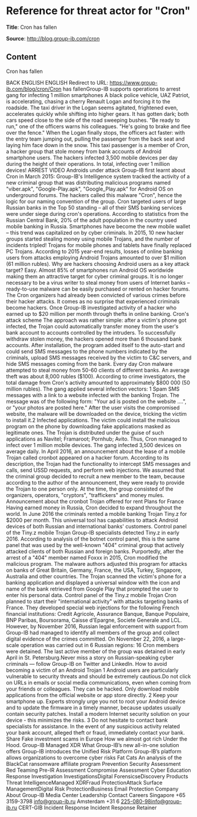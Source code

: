 # Reference for threat actor for "Cron"

**Title**: Cron has fallen

**Source**: http://blog.group-ib.com/cron

## Content
  Cron has fallen  



















  BACK  ENGLISH     ENGLISH    Redirect to URL: https://www.group-ib.com/blog/cron/Cron has fallenGroup-IB supports operations to arrest gang for infecting 1 million smartphones  A black police vehicle, UAZ Patriot, is accelerating, chasing a cherry Renault Logan and forcing it to the roadside. The taxi driver in the Logan seems agitated, frightened even, accelerates quickly while shifting into higher gears. It has gotten dark; both cars speed close to the side of the road sweeping bushes. "Be ready to run," one of the officers warns his colleagues. "He's going to brake and flee over the fence." When the Logan finally stops, the officers act faster: with the entry team jumping out, pulling the passenger from the back seat and laying him face down in the snow. This taxi passenger is a member of Cron, a hacker group that stole money from bank accounts of Android smartphone users. The hackers infected 3,500 mobile devices per day during the height of their operations. In total, infecting over 1 million devices!   ARREST VIDEO   Androids under attack   Group-IB first learnt about Cron in March 2015: Group-IB's Intelligence system tracked the activity of a new criminal group that was distributing malicious programs named "viber.apk", "Google-Play.apk", "Google_Play.apk" for Android OS on underground forums. The hackers called this malware "Cron", hence the logic for our naming convention of the group. Cron targeted users of large Russian banks in the Top 50 standing – all of their SMS banking services were under siege during cron's operations. According to statistics from the Russian Central Bank, 20% of the adult population in the country used mobile banking in Russia. Smartphones have become the new mobile wallet – this trend was capitalized on by cyber criminals. In 2015, 10 new hacker groups started stealing money using mobile Trojans, and the number of incidents tripled!   Trojans for mobile phones and tablets have finally replaced PC Trojans. According to 2015 year-end results, losses of online banking users from attacks employing Android Trojans amounted to over $1 million (61 million rubles).   Why are hackers choosing Android users as a key attack target? Easy. Almost 85% of smartphones run Android OS worldwide making them an attractive target for cyber criminal groups. It is no longer necessary to be a virus writer to steal money from users of Internet banks – ready-to-use malware can be easily purchased or rented on hacker forums. The Cron organizers had already been convicted of various crimes before their hacker attacks. It comes as no surprise that experienced criminals become hackers. Once Group-IB investigated activity of a hacker who earned up to $20 million per month through thefts in online banking.    Cron's attack scheme   The approach was rather simple: after a victim's phone got infected, the Trojan could automatically transfer money from the user's bank account to accounts controlled by the intruders. To successfully withdraw stolen money, the hackers opened more than 6 thousand bank accounts.  After installation, the program added itself to the auto-start and could send SMS messages to the phone numbers indicated by the criminals, upload SMS messages received by the victim to C&C servers, and hide SMS messages coming from the bank.   Every day Cron malware attempted to steal money from 50-60 clients of different banks. An average theft was about 8,000 rubles ($100). According to crime investigators, the total damage from Cron's activity amounted to approximately $800 000 (50 million rubles).  The gang applied several infection vectors:   1 Spam SMS messages with a link to a website infected with the banking Trojan. The message was of the following form: "Your ad is posted on the website ....", or "your photos are posted here." After the user visits the compromised website, the malware will be downloaded on the device, tricking the victim to install it.2 Infected applications. The victim could install the malicious program on the phone by downloading fake applications masked as legitimate ones. The Trojan is distributed under the guise of such applications as Navitel; Framaroot; Pornhub; Avito. Thus, Cron managed to infect over 1 million mobile devices. The gang infected 3,500 devices on average daily.   In April 2016, an announcement about the lease of a mobile Trojan called cronbot appeared on a hacker forum. According to its description, the Trojan had the functionality to intercept SMS messages and calls, send USSD requests, and perform web injections. We assumed that the criminal group decided to recruit a new member to the team, because according to the author of the announcement, they were ready to provide the Trojan to one person only. At the time, the group consisted of the organizers, operators, "cryptors", "traffickers" and money mules.  Announcement about the cronbot Trojan offered for rent  Plans for France  Having earned money in Russia, Cron decided to expand throughout the world. In June 2016 the criminals rented a mobile banking Trojan Tiny.z for $2000 per month. This universal tool has capabilities to attack Android devices of both Russian and international banks' customers.   Control panel of the Tiny.z mobile Trojan   Group-IB specialists detected Tiny.z in early 2016. According to analysis of the botnet control panel, this is the same panel that was used by the well-known "404" criminal group that actively attacked clients of both Russian and foreign banks. Purportedly, after the arrest of a "404" member named Foxxx in 2015, Cron modified the malicious program.  The malware authors adjusted this program for attacks on banks of Great Britain, Germany, France, the USA, Turkey, Singapore, Australia and other countries. The Trojan scanned the victim's phone for a banking application and displayed a universal window with the icon and name of the bank retrieved from Google Play that prompted the user to enter his personal data.   Control panel of the Tiny.z mobile Trojan   Cron planned to start their "international activity" with attacks targeting banks of France. They developed special web injections for the following French financial institutions: Credit Agricole, Assurance Banque, Banque Populaire, BNP Paribas, Boursorama, Caisse d'Epargne, Societe Generale and LCL. However, by November 2016, Russian legal enforcement with support from Group-IB had managed to identify all members of the group and collect digital evidence of the crimes committed. On November 22, 2016, a large-scale operation was carried out in 6 Russian regions: 16 Cron members were detained. The last active member of the group was detained in early April in St. Petersburg.Never miss a story on Russian-speaking cyber criminals — follow Group-IB on Twitter and LinkedIn.    How to avoid becoming a victim of an Android Trojan  1 Android users are particularly vulnerable to security threats and should be extremely cautious.Do not click on URLs in emails or social media communications, even when coming from your friends or colleagues. They can be hacked. Only download mobile applications from the official website or app store directly. 2  Keep your smartphone up.  Experts strongly urge you not to root your Android device and to update the firmware in a timely manner, because updates usually contain security patches. Install a modern Internet security solution on your device - this minimizes the risks. 3  Do not hesitate to contact bank specialists for assistance.  In the event of any suspicious activity related your bank account, alleged theft or fraud, immediately contact your bank. Share Fake investment scams in Europe How we almost got rich  Under the Hood. Group-IB Managed XDR  What Group-IB’s new all-in-one solution offers Group-IB introduces the Unified Risk Platform Group-IB’s platform allows organizations to overcome cyber risks Fat Cats An analysis of the BlackCat ransomware affiliate program Prevention  Security Assessment Red Teaming  Pre-IR Assessment  Compromise Assessment Cyber Education  Response  Investigation  InvestigationsDigital ForensicseDiscovery  Products  Threat IntelligenceManaged XDRFraud ProtectionAttack Surface ManagementDigital Risk ProtectionBusiness Email Protection  Company  About Group-IB  Media Center  Leadership  Contact Careers  Singapore +65 3159-3798 info@group-ib.ru       Amsterdam +31 6 225-080-98info@group-ib.ru  CERT-GIB Incident Response Incident Response Retainer    